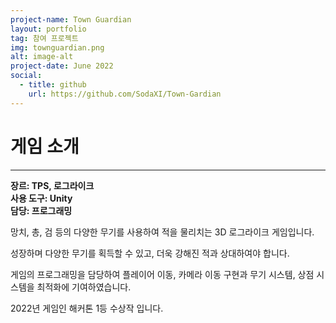 ```yaml
---
project-name: Town Guardian
layout: portfolio
tag: 참여 프로젝트
img: townguardian.png
alt: image-alt
project-date: June 2022
social:
  - title: github
    url: https://github.com/SodaXI/Town-Gardian
---
```

# 게임 소개
---
**장르: TPS, 로그라이크**<br>**사용 도구: Unity**<br>**담당: 프로그래밍**


망치, 총, 검 등의 다양한 무기를 사용하여 적을 물리치는 3D 로그라이크 게임입니다.

성장하며 다양한 무기를 획득할 수 있고, 더욱 강해진 적과 상대하여야 합니다.

게임의 프로그래밍을 담당하여 플레이어 이동, 카메라 이동 구현과 무기 시스템, 상점 시스템을 최적화에 기여하였습니다.

2022년 게임인 해커톤 1등 수상작 입니다.